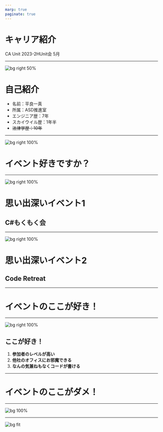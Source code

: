 ```yaml
---
marp: true
paginate: true
---
```


# キャリア紹介

CA Unit 2023-2HUnit会 5月

---

![bg right 50%](./book_law_roppouzensyo.png)

# 自己紹介

- 名前：平良一真
- 所属：ASD推進室
- エンジニア歴：7年
- スカイウイル歴：1年半
- ~~法律学歴：10年~~

---

![bg right 100%](./movie_liveviewing_woman.png)

# イベント好きですか？

<!--
小規模：もくもく会・LT会・モブペアプロ会
中規模：ハッカソン・ハンズオン
大規模：カンファレンス・サミット

イベント参加したことあるかを会場に聞く

イベントに参加したきっかけは組み込み中心のレガシーな会社でエンジニアとして師事したと思える人が社内にいなかった
そのため、外部イベントで他のエンジニアと交流してみたかった
-->

---

![bg right 100%](./coworking_space.png)

# 思い出深いイベント1

## C#もくもく会

<!--
時間を使いすぎない程度にC#の話
最初に業務で触った言語
言語にこだわらない方が良い

初めて参加したイベント
勉強会は若手中心と思っていたが、参加者の年齢層が高かったこと
それゆえ発表内容のレベルが高かったこと

中堅以上の世代も休日や仕事終わりに勉強会に来ていることを知り、それ以上に勉強しないと追いつけないと思った
-->

---

![bg right 100%](./computer_mob_programming.png)

# 思い出深いイベント2

## Code Retreat

<!--
各世代入り混じったペアプロ・モブプロイベント

若手同士では引っ張っていくことができ、上級者の話題にはついていくことができた
コーディングイベント運営の手法を学んだ
自信が生まれたイベント
-->

---

# イベントのここが好き！

---

![bg right 100%](./idol_fan_women_uchiwa_mune.png)

## ここが好き！

1. **参加者のレベルが高い**
1. **他社のオフィスにお邪魔できる**
1. **なんの気兼ねもなくコードが書ける**

<!--
1. 休日や業務後にイベント参加しようという意欲あるエンジニアばかりなので
2. 他のIT企業のオフィスや自習スペースなどに入れるのはイベントだけの特権
私は10社くらいは行っているが、各社特徴があって楽しい
3. 好きな言語・フレームワークでバグもデグレも気にせずコードが書けるというのは、業務では味わえないイベントならではの醍醐味
-->

---

# イベントのここがダメ！

---

![bg 100%](./gyomugai.png)

<!--
_footer: 画像出典 5000兆円ジェネレーター super様 https://yurafuca.com/5000choyen/
-->

<!--
業務でしかコード書きたくないと思うか思わないかは、エンジニアの資質があるかないかの分水嶺と思う
-->

---

![bg fit](./message_goseichou_man.png)

<!--
ご清聴ありがとうございました
-->
